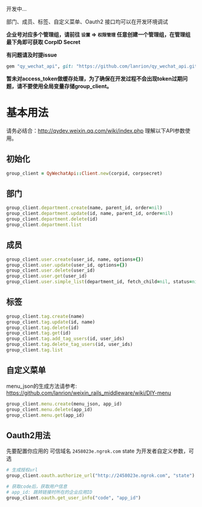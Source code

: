 开发中...

部门、成员、标签、自定义菜单、Oauth2 接口均可以在开发环境调试

**企业号对应多个管理组，请前往 `设置` => `权限管理` 任意创建一个管理组，在管理组最下角即可获取 CorpID Secret**

**有问题请及时提issue**

```ruby
gem "qy_wechat_api", git: "https://github.com/lanrion/qy_wechat_api.git"
```

**暂未对access_token做缓存处理，为了确保在开发过程不会出现token过期问题，请不要使用全局变量存储group_client。**

# 基本用法

请务必结合：http://qydev.weixin.qq.com/wiki/index.php 理解以下API参数使用。

## 初始化

```ruby
group_client = QyWechatApi::Client.new(corpid, corpsecret)
```

## 部门

```ruby
group_client.department.create(name, parent_id, order=nil)
group_client.department.update(id, name, parent_id, order=nil)
group_client.department.delete(id)
group_client.department.list
```

## 成员

```ruby
group_client.user.create(user_id, name, options={})
group_client.user.update(user_id, options={})
group_client.user.delete(user_id)
group_client.user.get(user_id)
group_client.user.simple_list(department_id, fetch_child=nil, status=nil)
```

## 标签

```ruby
group_client.tag.create(name)
group_client.tag.update(id, name)
group_client.tag.delete(id)
group_client.tag.get(id)
group_client.tag.add_tag_users(id, user_ids)
group_client.tag.delete_tag_users(id, user_ids)
group_client.tag.list
```

## 自定义菜单

menu_json的生成方法请参考:
https://github.com/lanrion/weixin_rails_middleware/wiki/DIY-menu

```ruby
group_client.menu.create(menu_json, app_id)
group_client.menu.delete(app_id)
group_client.menu.get(app_id)
```

## Oauth2用法

先要配置你应用的 可信域名 `2458023e.ngrok.com`
state 为开发者自定义参数，可选

```ruby
# 生成授权url
group_client.oauth.authorize_url("http://2458023e.ngrok.com", "state")

# 获取code后，获取用户信息
# app_id: 跳转链接时所在的企业应用ID
group_client.oauth.get_user_info("code", "app_id")
```


